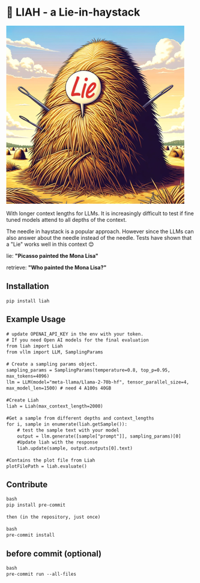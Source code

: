 
# 🤥 LIAH - a Lie-in-haystack

![LIAH](/images/liah.png "Liah")

With longer context lengths for LLMs. It is increasingly difficult to test
if fine tuned models attend to all depths of the context.

The needle in haystack is a popular approach. However since the LLMs can also answer
about the needle instead of the needle. Tests have shown that a "Lie" works well in
this context 😊

lie: **"Picasso painted the Mona Lisa"**

retrieve: **"Who painted the Mona Lisa?"**

## Installation

    pip install liah

## Example Usage

    # update OPENAI_API_KEY in the env with your token.
    # If you need Open AI models for the final evaluation
    from liah import Liah
    from vllm import LLM, SamplingParams

    # Create a sampling params object.
    sampling_params = SamplingParams(temperature=0.8, top_p=0.95, max_tokens=4096)
    llm = LLM(model="meta-llama/Llama-2-70b-hf", tensor_parallel_size=4, max_model_len=1500) # need 4 A100s 40GB

    #Create Liah
    liah = Liah(max_context_length=2000)

    #Get a sample from different depths and context_lengths
    for i, sample in enumerate(liah.getSample()):
        # test the sample text with your model
        output = llm.generate([sample["prompt"]], sampling_params)[0]
        #Update liah with the response
        liah.update(sample, output.outputs[0].text)
    
    #Contains the plot file from Liah
    plotFilePath = liah.evaluate()

## Contribute

    bash
    pip install pre-commit

    then (in the repository, just once)

    bash
    pre-commit install

## before commit (optional)

    bash
    pre-commit run --all-files

